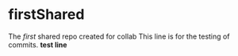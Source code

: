 # firstShared
The *first* shared repo created for collab
This line is for the testing of commits.
**test line**
